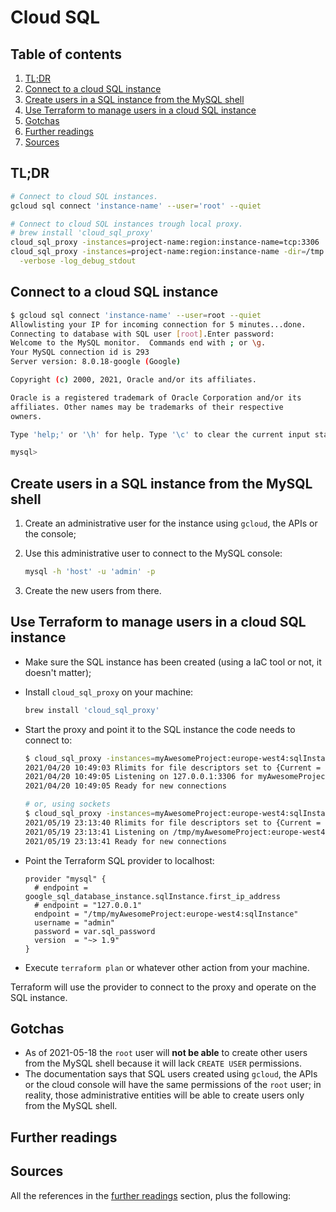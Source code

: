 # Cloud SQL

## Table of contents <!-- omit in toc -->

1. [TL;DR](#tldr)
1. [Connect to a cloud SQL instance](#connect-to-a-cloud-sql-instance)
1. [Create users in a SQL instance from the MySQL shell](#create-users-in-a-sql-instance-from-the-mysql-shell)
1. [Use Terraform to manage users in a cloud SQL instance](#use-terraform-to-manage-users-in-a-cloud-sql-instance)
1. [Gotchas](#gotchas)
1. [Further readings](#further-readings)
1. [Sources](#sources)

## TL;DR

```sh
# Connect to cloud SQL instances.
gcloud sql connect 'instance-name' --user='root' --quiet

# Connect to cloud SQL instances trough local proxy.
# brew install 'cloud_sql_proxy'
cloud_sql_proxy -instances=project-name:region:instance-name=tcp:3306
cloud_sql_proxy -instances=project-name:region:instance-name -dir=/tmp \
  -verbose -log_debug_stdout
```

## Connect to a cloud SQL instance

```sh
$ gcloud sql connect 'instance-name' --user=root --quiet
Allowlisting your IP for incoming connection for 5 minutes...done.
Connecting to database with SQL user [root].Enter password:
Welcome to the MySQL monitor.  Commands end with ; or \g.
Your MySQL connection id is 293
Server version: 8.0.18-google (Google)

Copyright (c) 2000, 2021, Oracle and/or its affiliates.

Oracle is a registered trademark of Oracle Corporation and/or its
affiliates. Other names may be trademarks of their respective
owners.

Type 'help;' or '\h' for help. Type '\c' to clear the current input statement.

mysql>
```

## Create users in a SQL instance from the MySQL shell

1. Create an administrative user for the instance using `gcloud`, the APIs or the console;
1. Use this administrative user to connect to the MySQL console:

   ```sh
   mysql -h 'host' -u 'admin' -p
   ```

1. Create the new users from there.

## Use Terraform to manage users in a cloud SQL instance

- Make sure the SQL instance has been created (using a IaC tool or not, it doesn't matter);
- Install `cloud_sql_proxy` on your machine:

  ```sh
  brew install 'cloud_sql_proxy'
  ```

- Start the proxy and point it to the SQL instance the code needs to connect to:

  ```sh
  $ cloud_sql_proxy -instances=myAwesomeProject:europe-west4:sqlInstance=tcp:3306 -verbose -log_debug_stdout
  2021/04/20 10:49:03 Rlimits for file descriptors set to {Current = 8500, Max = 9223372036854775807}
  2021/04/20 10:49:05 Listening on 127.0.0.1:3306 for myAwesomeProject:europe-west4:sqlInstance
  2021/04/20 10:49:05 Ready for new connections

  # or, using sockets
  $ cloud_sql_proxy -instances=myAwesomeProject:europe-west4:sqlInstance -dir=/tmp -verbose -log_debug_stdout
  2021/05/19 23:13:40 Rlimits for file descriptors set to {Current = 8500, Max = 9223372036854775807}
  2021/05/19 23:13:41 Listening on /tmp/myAwesomeProject:europe-west4:sqlInstance for myAwesomeProject:europe-west4:sqlInstance
  2021/05/19 23:13:41 Ready for new connections
  ```

- Point the Terraform SQL provider to localhost:

  ```hcl
  provider "mysql" {
    # endpoint = google_sql_database_instance.sqlInstance.first_ip_address
    # endpoint = "127.0.0.1"
    endpoint = "/tmp/myAwesomeProject:europe-west4:sqlInstance"
    username = "admin"
    password = var.sql_password
    version  = "~> 1.9"
  }
  ```

- Execute `terraform plan` or whatever other action from your machine.

Terraform will use the provider to connect to the proxy and operate on the SQL instance.

## Gotchas

- As of 2021-05-18 the `root` user will **not be able** to create other users from the MySQL shell because it will lack `CREATE USER` permissions.  
- The documentation says that SQL users created using `gcloud`, the APIs or the cloud console will have the same permissions of the `root` user; in reality, those administrative entities will be able to create users only from the MySQL shell.

## Further readings

## Sources

All the references in the [further readings] section, plus the following:

<!-- upstream -->

<!-- in-article references -->
[further readings]: #further-readings

<!-- internal references -->
<!-- external references -->
